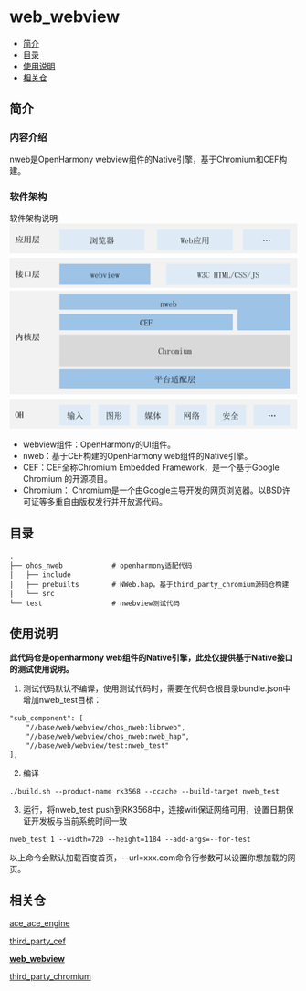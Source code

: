 # web_webview
- [简介](#简介)
- [目录](#目录)
- [使用说明](#使用说明)
- [相关仓](#相关仓)
## 简介
### 内容介绍
nweb是OpenHarmony webview组件的Native引擎，基于Chromium和CEF构建。
### 软件架构
软件架构说明
![](figures/Web-architecture_ZH.png "web软件架构图")
* webview组件：OpenHarmony的UI组件。
* nweb：基于CEF构建的OpenHarmony web组件的Native引擎。
* CEF：CEF全称Chromium Embedded Framework，是一个基于Google Chromium 的开源项目。
* Chromium： Chromium是一个由Google主导开发的网页浏览器。以BSD许可证等多重自由版权发行并开放源代码。
 ## 目录
```
.
├── ohos_nweb            # openharmony适配代码
│   ├── include
│   ├── prebuilts        # NWeb.hap，基于third_party_chromium源码仓构建
│   └── src
└── test                 # nwebview测试代码
```
## 使用说明
**此代码仓是openharmony web组件的Native引擎，此处仅提供基于Native接口的测试使用说明。**

1. 测试代码默认不编译，使用测试代码时，需要在代码仓根目录bundle.json中增加nweb_test目标：
```
"sub_component": [
    "//base/web/webview/ohos_nweb:libnweb",
    "//base/web/webview/ohos_nweb:nweb_hap",
    "//base/web/webview/test:nweb_test"
],
```
2. 编译
```
./build.sh --product-name rk3568 --ccache --build-target nweb_test
```
3. 运行，将nweb_test push到RK3568中，连接wifi保证网络可用，设置日期保证开发板与当前系统时间一致
```
nweb_test 1 --width=720 --height=1184 --add-args=--for-test
```
以上命令会默认加载百度首页，--url=xxx.com命令行参数可以设置你想加载的网页。

## 相关仓

[ace_ace_engine](https://gitee.com/openharmony/arkui_ace_engine)

[third_party_cef](https://gitee.com/openharmony/third_party_cef)

**[web_webview](https://gitee.com/openharmony/web_webview)**

[third_party_chromium](https://gitee.com/openharmony/third_party_chromium)